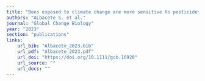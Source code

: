 ```yaml
---
title: "Bees exposed to climate change are more sensitive to pesticides"
authors: "ALbacete S. et al."
journal: "Global Change Biology"
year: "2023"
section: "publications"
links:
    url_bib: "Albacete_2023.bib"
    url_pdf: "Albacete_2023.pdf"
    url_doi: "https://doi.org/10.1111/gcb.16928"
    url_source: ""
    url_docs: ""
---
```

